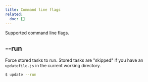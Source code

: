 ```yaml
---
title: Command line flags
related:
  doc: []
---
```


Supported command line flags.

## --run

Force stored tasks to run. Stored tasks are "skipped" if you have an `updatefile.js` in the current working directory.

```sh
$ update --run
```
